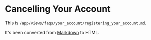 # Cancelling Your Account

This is `/app/views/faqs/your_account/registering_your_account.md`.

It's been converted from [Markdown](http://daringfireball.net/projects/markdown/) to HTML.